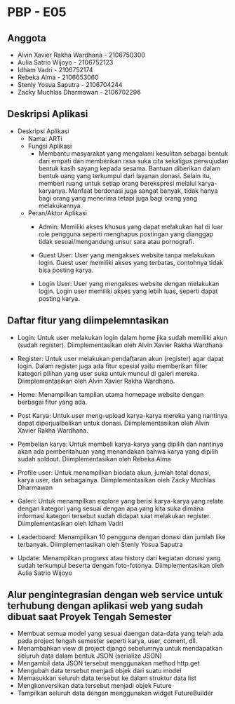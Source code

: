 # PBP - E05

## Anggota

* Alvin Xavier Rakha Wardhana - 2106750300
* Aulia Satrio Wijoyo - 2106752123
* Idham Vadri - 2106752174
* Rebeka Alma - 2106653060
* Stenly Yosua Saputra - 2106704244
* Zacky Muchlas Dharmawan - 2106702296

## Deskripsi Aplikasi

* Deskripsi Aplikasi
  * Nama: ARTi
  * Fungsi Aplikasi
    * Membantu masyarakat yang mengalami kesulitan sebagai bentuk dari empati dan memberikan rasa suka cita     sekaligus perwujudan bentuk kasih sayang kepada sesama.  Bantuan diberikan dalam bentuk uang  yang terkumpul dari layanan donasi. Selain itu, memberi ruang untuk setiap orang berekspresi melalui karya-karyanya. Manfaat berdonasi juga sangat banyak, tidak hanya bagi orang yang menerima tetapi juga bagi orang yang melakukannya.
  * Peran/Aktor Aplikasi
    * Admin: Memiliki akses khusus yang dapat melakukan hal di luar role pengguna seperti menghapus postingan yang dianggap tidak sesuai/mengandung unsur sara atau pornografi.

    * Guest User: User yang mengakses website tanpa melakukan login.  Guest user memiliki akses yang terbatas, contohnya tidak bisa posting karya.

    * Login User: User yang mengakses website dengan melakukan login. Login user memiliki akses yang lebih luas, seperti dapat posting karya.

## Daftar fitur yang diimpelemntasikan

* Login: Untuk user melakukan login dalam home jika sudah memiliki akun (sudah register). Diimplementasikan oleh Alvin Xavier Rakha Wardhana

* Register: Untuk user melakukan pendaftaran akun (register) agar dapat login. Dalam register juga ada fitur spesial yaitu memberikan filter kategori pilihan yang user suka untuk muncul di galeri mereka. Diimplementasikan oleh Alvin Xavier Rakha Wardhana.

* Home: Menampilkan tampilan utama homepage website dengan berbagai fitur yang ada.

* Post Karya: Untuk user meng-upload karya-karya mereka yang nantinya dapat diperjualbelikan untuk donasi. Diimplementasikan oleh Alvin Xavier Rakha Wardhana.

* Pembelian karya: Untuk membeli karya-karya yang dipilih dan nantinya akan ada pemberitahuan yang menandakan bahwa karya yang dipilih sudah soldout. Diimplementasikan oleh Rebeka Alma

* Profile user: Untuk menampilkan biodata akun, jumlah total donasi, karya user, dan sebagainya. Diimplementasikan oleh Zacky Muchlas Dharmawan

* Galeri: Untuk menampilkan explore yang berisi karya-karya yang relate dengan kategori yang sesuai dengan apa yang kita suka dimana informasi kategori tersebut sudah didapat saat melakukan register. Diimplementasikan oleh Idham Vadri

* Leaderboard: Menampilkan 10 pengguna dengan donasi dan jumlah like terbanyak. Diimplementasikan oleh Stenly Yosua Saputra

* Update: Menampilkan progress atau history dari kegiatan donasi yang sudah terkumpul beserta dengan foto-fotonya. Diimplementasikan oleh Aulia Satrio Wijoyo

## Alur pengintegrasian dengan web service untuk terhubung dengan aplikasi web yang sudah dibuat saat Proyek Tengah Semester

* Membuat semua model yang sesuai daengan data-data yang telah ada pada project tengah semester seperti karya, user, coment, dll.
* Menambahkan view di project django sebelumnya untuk mendapatkan seluruh data dalam bentuk JSON (serialize JSON)
* Mengambil data JSON tersebut menggunakan method http.get
* Mengubah data tersebut menjadi objek dari suatu model
* Memasukkan seluruh data tersebut ke dalam struktur data list
* Mengkonversikan data tersebut menjadi objek Future
* Tampilkan seluruh data dengan menggunakan widget FutureBuilder
